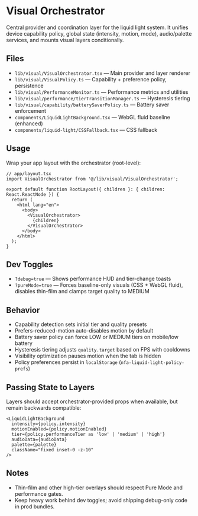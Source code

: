 # Visual Orchestrator

Central provider and coordination layer for the liquid light system. It unifies device capability policy, global state (intensity, motion, mode), audio/palette services, and mounts visual layers conditionally.

## Files

- `lib/visual/VisualOrchestrator.tsx` — Main provider and layer renderer
- `lib/visual/VisualPolicy.ts` — Capability + preference policy, persistence
- `lib/visual/PerformanceMonitor.ts` — Performance metrics and utilities
- `lib/visual/performance/tierTransitionManager.ts` — Hysteresis tiering
- `lib/visual/capability/batterySaverPolicy.ts` — Battery saver enforcement
- `components/LiquidLightBackground.tsx` — WebGL fluid baseline (enhanced)
- `components/liquid-light/CSSFallback.tsx` — CSS fallback

## Usage

Wrap your app layout with the orchestrator (root-level):

```tsx
// app/layout.tsx
import VisualOrchestrator from '@/lib/visual/VisualOrchestrator';

export default function RootLayout({ children }: { children: React.ReactNode }) {
  return (
    <html lang="en">
      <body>
        <VisualOrchestrator>
          {children}
        </VisualOrchestrator>
      </body>
    </html>
  );
}
```

## Dev Toggles

- `?debug=true` — Shows performance HUD and tier-change toasts
- `?pureMode=true` — Forces baseline-only visuals (CSS + WebGL fluid), disables thin-film and clamps target quality to MEDIUM

## Behavior

- Capability detection sets initial tier and quality presets
- Prefers-reduced-motion auto-disables motion by default
- Battery saver policy can force LOW or MEDIUM tiers on mobile/low battery
- Hysteresis tiering adjusts `quality.target` based on FPS with cooldowns
- Visibility optimization pauses motion when the tab is hidden
- Policy preferences persist in `localStorage` (`nfa-liquid-light-policy-prefs`)

## Passing State to Layers

Layers should accept orchestrator-provided props when available, but remain backwards compatible:

```tsx
<LiquidLightBackground
  intensity={policy.intensity}
  motionEnabled={policy.motionEnabled}
  tier={policy.performanceTier as 'low' | 'medium' | 'high'}
  audioData={audioData}
  palette={palette}
  className="fixed inset-0 -z-10"
/> 
```

## Notes

- Thin-film and other high-tier overlays should respect Pure Mode and performance gates.
- Keep heavy work behind dev toggles; avoid shipping debug-only code in prod bundles.

